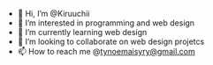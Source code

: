 - 👋 Hi, I’m @Kiruuchii
- 👀 I’m interested in programming and web design
- 🌱 I’m currently learning web design
- 💞️ I’m looking to collaborate on web design projetcs
- 📫 How to reach me @tynoemaisyry@gmail.com

<!---
Kiruuchii/Kiruuchii is a ✨ special ✨ repository because its `README.md` (this file) appears on your GitHub profile.
You can click the Preview link to take a look at your changes.
--->
